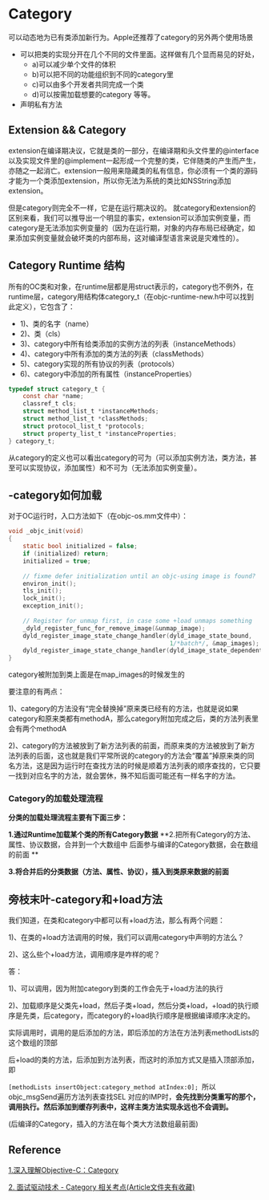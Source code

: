 # Category

可以动态地为已有类添加新行为。Apple还推荐了category的另外两个使用场景

- 可以把类的实现分开在几个不同的文件里面。这样做有几个显而易见的好处，
  - a)可以减少单个文件的体积
  -  b)可以把不同的功能组织到不同的category里 
  - c)可以由多个开发者共同完成一个类 
  - d)可以按需加载想要的category 等等。
- 声明私有方法



## Extension && Category

 extension在编译期决议，它就是类的一部分，在编译期和头文件里的@interface以及实现文件里的@implement一起形成一个完整的类，它伴随类的产生而产生，亦随之一起消亡。extension一般用来隐藏类的私有信息，你必须有一个类的源码才能为一个类添加extension，所以你无法为系统的类比如NSString添加extension。

但是category则完全不一样，它是在运行期决议的。 就category和extension的区别来看，我们可以推导出一个明显的事实，extension可以添加实例变量，而category是无法添加实例变量的（因为在运行期，对象的内存布局已经确定，如果添加实例变量就会破坏类的内部布局，这对编译型语言来说是灾难性的）。



## Category Runtime 结构



所有的OC类和对象，在runtime层都是用struct表示的，category也不例外，在runtime层，category用结构体category_t（在objc-runtime-new.h中可以找到此定义），它包含了：

- 1)、类的名字（name）
- 2)、类（cls）
- 3)、category中所有给类添加的实例方法的列表（instanceMethods）
- 4)、category中所有添加的类方法的列表（classMethods）
- 5)、category实现的所有协议的列表（protocols）
- 6)、category中添加的所有属性（instanceProperties）

```c
typedef struct category_t {
    const char *name;
    classref_t cls;
    struct method_list_t *instanceMethods;
    struct method_list_t *classMethods;
    struct protocol_list_t *protocols;
    struct property_list_t *instanceProperties;
} category_t;
```

从category的定义也可以看出category的可为（可以添加实例方法，类方法，甚至可以实现协议，添加属性）和不可为（无法添加实例变量）。

## -category如何加载

对于OC运行时，入口方法如下（在objc-os.mm文件中）：

```c
void _objc_init(void)
{
    static bool initialized = false;
    if (initialized) return;
    initialized = true;
   
    // fixme defer initialization until an objc-using image is found?
    environ_init();
    tls_init();
    lock_init();
    exception_init();
       
    // Register for unmap first, in case some +load unmaps something
    _dyld_register_func_for_remove_image(&unmap_image);
    dyld_register_image_state_change_handler(dyld_image_state_bound,
                                             1/*batch*/, &map_images);
    dyld_register_image_state_change_handler(dyld_image_state_dependents_initialized, 0/*not batch*/, &load_images);
}
```

category被附加到类上面是在map_images的时候发生的

要注意的有两点：

1)、category的方法没有“完全替换掉”原来类已经有的方法，也就是说如果category和原来类都有methodA，那么category附加完成之后，类的方法列表里会有两个methodA

2)、category的方法被放到了新方法列表的前面，而原来类的方法被放到了新方法列表的后面，这也就是我们平常所说的category的方法会“覆盖”掉原来类的同名方法，这是因为运行时在查找方法的时候是顺着方法列表的顺序查找的，它只要一找到对应名字的方法，就会罢休，殊不知后面可能还有一样名字的方法。

###  

### Category的加载处理流程

**分类的加载处理流程主要有下面三步：**

**1.通过Runtime加载某个类的所有Category数据**
 **2.把所有Category的方法、属性、协议数据，合并到一个大数组中 后面参与编译的Category数据，会在数组的前面 **

**3.将合并后的分类数据（方法、属性、协议），插入到类原来数据的前面**



## 旁枝末叶-category和+load方法

我们知道，在类和category中都可以有+load方法，那么有两个问题：

1)、在类的+load方法调用的时候，我们可以调用category中声明的方法么？

2)、这么些个+load方法，调用顺序是咋样的呢？

答：

 1)、可以调用，因为附加category到类的工作会先于+load方法的执行 

2)、加载顺序是父类先+load，然后子类+load，然后分类+load，+load的执行顺序是先类，后category，而category的+load执行顺序是根据编译顺序决定的。

实际调用时，调用的是后添加的方法，即后添加的方法在方法列表methodLists的这个数组的顶部

后+load的类的方法，后添加到方法列表，而这时的添加方式又是插入顶部添加，即

`[methodLists insertObject:category_method atIndex:0]; `所以objc_msgSend遍历方法列表查找SEL 对应的IMP时，**会先找到分类重写的那个，调用执行。然后添加到缓存列表中，这样主类方法实现永远也不会调到。**

(后编译的Category，插入的方法在每个类大方法数组最前面)

## Reference

[1.深入理解Objective-C：Category](https://tech.meituan.com/2015/03/03/diveintocategory.html)

[2. 面试驱动技术 - Category 相关考点(Article文件夹有收藏)](https://juejin.im/post/5c753bc251882505d52fba5c)